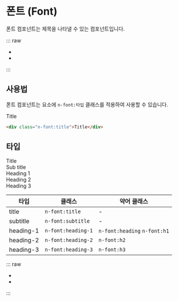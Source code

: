 <script setup>
import ExampleSection from "./demo/ExampleSection.vue";
import Link from "./demo/Link.vue"
</script>

# 폰트 (Font)

폰트 컴포넌트는 제목을 나타낼 수 있는 컴포넌트입니다.

::: raw

<ul class="d:flex ai:center gap:6 mt:6">
  <li><Link :text="'전체 컴포넌트'" :link="'../guide/getting-started-component'"/></li>
  <li><Link :text="'이슈 제출하기'" :link="'https://github.com/newlecture-corp/newtil-css/issues/new?title=[Font]%20'" :newtab="true"/></li>
</ul>

:::

## 사용법

폰트 컴포넌트는 요소에 `n-font:타입` 클래스를 적용하여 사용할 수 있습니다.

<ExampleSection>
  <div class="n-font:title">Title</div>
</ExampleSection>

```html
<div class="n-font:title">Title</div>
```

## 타입

<ExampleSection class="fl-dir:column">
  <div class="n-font:title">Title</div>
  <div class="n-font:subtitle">Sub title</div>
  <div class="n-font:h1">Heading 1</div>
  <div class="n-font:h2">Heading 2</div>
  <div class="n-font:h3">Heading 3</div>
</ExampleSection>

| 타입      | 클래스             | 약어 클래스                  |
| --------- | ------------------ | ---------------------------- |
| title     | `n-font:title`     | -                            |
| subtitle  | `n-font:subtitle`  | -                            |
| heading-1 | `n-font:heading-1` | `n-font:heading` `n-font:h1` |
| heading-2 | `n-font:heading-2` | `n-font:h2`                  |
| heading-3 | `n-font:heading-3` | `n-font:h3`                  |

::: raw

<ul class="d:flex ai:center gap:6 mt:10">
  <li><Link :text="'전체 컴포넌트'" :link="'../guide/getting-started-component'"/></li>
  <li><Link :text="'이슈 제출하기'" :link="'https://github.com/newlecture-corp/newtil-css/issues/new?title=[Font]%20'" :newtab="true"/></li>
</ul>

:::
